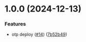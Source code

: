 # 1.0.0 (2024-12-13)


### Features

* otp deploy ([#14](https://github.com/ocadotechnology/codeforlife-contributor-frontend/issues/14)) ([7b52b49](https://github.com/ocadotechnology/codeforlife-contributor-frontend/commit/7b52b497819166a23e42c79b861d00b8df499402))
